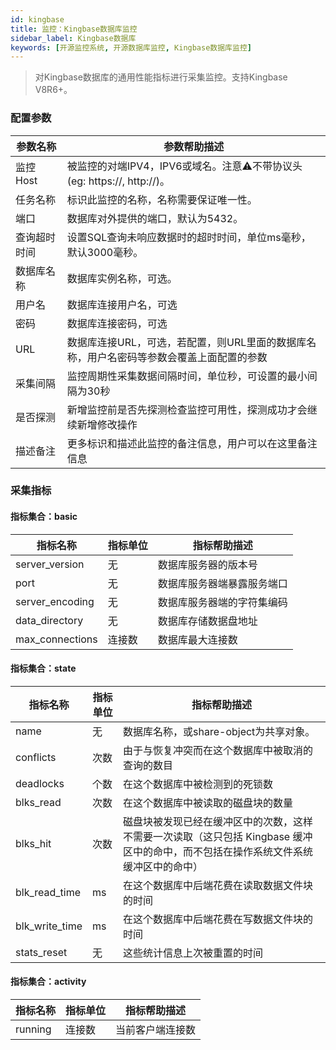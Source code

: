 ```yaml
---
id: kingbase  
title: 监控：Kingbase数据库监控      
sidebar_label: Kingbase数据库   
keywords: [开源监控系统, 开源数据库监控, Kingbase数据库监控]
---
```


> 对Kingbase数据库的通用性能指标进行采集监控。支持Kingbase V8R6+。

### 配置参数

|  参数名称  |                        参数帮助描述                        |
|--------|------------------------------------------------------|
| 监控Host | 被监控的对端IPV4，IPV6或域名。注意⚠️不带协议头(eg: https://, http://)。 |
| 任务名称   | 标识此监控的名称，名称需要保证唯一性。                                  |
| 端口     | 数据库对外提供的端口，默认为5432。                                  |
| 查询超时时间 | 设置SQL查询未响应数据时的超时时间，单位ms毫秒，默认3000毫秒。                  |
| 数据库名称  | 数据库实例名称，可选。                                          |
| 用户名    | 数据库连接用户名，可选                                          |
| 密码     | 数据库连接密码，可选                                           |
| URL    | 数据库连接URL，可选，若配置，则URL里面的数据库名称，用户名密码等参数会覆盖上面配置的参数      |
| 采集间隔   | 监控周期性采集数据间隔时间，单位秒，可设置的最小间隔为30秒                       |
| 是否探测   | 新增监控前是否先探测检查监控可用性，探测成功才会继续新增修改操作                     |
| 描述备注   | 更多标识和描述此监控的备注信息，用户可以在这里备注信息                          |

### 采集指标

#### 指标集合：basic

|      指标名称       | 指标单位 |    指标帮助描述     |
|-----------------|------|---------------|
| server_version  | 无    | 数据库服务器的版本号    |
| port            | 无    | 数据库服务器端暴露服务端口 |
| server_encoding | 无    | 数据库服务器端的字符集编码 |
| data_directory  | 无    | 数据库存储数据盘地址    |
| max_connections | 连接数  | 数据库最大连接数      |

#### 指标集合：state

|      指标名称      | 指标单位 |                                  指标帮助描述                                  |
|----------------|------|--------------------------------------------------------------------------|
| name           | 无    | 数据库名称，或share-object为共享对象。                                                |
| conflicts      | 次数   | 由于与恢复冲突而在这个数据库中被取消的查询的数目                                                 |
| deadlocks      | 个数   | 在这个数据库中被检测到的死锁数                                                          |
| blks_read      | 次数   | 在这个数据库中被读取的磁盘块的数量                                                        |
| blks_hit       | 次数   | 磁盘块被发现已经在缓冲区中的次数，这样不需要一次读取（这只包括 Kingbase 缓冲区中的命中，而不包括在操作系统文件系统缓冲区中的命中） |
| blk_read_time  | ms   | 在这个数据库中后端花费在读取数据文件块的时间                                                   |
| blk_write_time | ms   | 在这个数据库中后端花费在写数据文件块的时间                                                    |
| stats_reset    | 无    | 这些统计信息上次被重置的时间                                                           |

#### 指标集合：activity

|  指标名称   | 指标单位 |  指标帮助描述  |
|---------|------|----------|
| running | 连接数  | 当前客户端连接数 |


